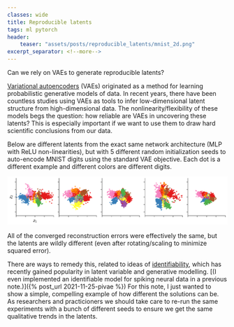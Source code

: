 ```yaml
---
classes: wide
title: Reproducible latents
tags: ml pytorch
header:
    teaser: "assets/posts/reproducible_latents/mnist_2d.png"
excerpt_separator: <!--more-->
---
```


Can we rely on VAEs to generate reproducible latents?

<!--more-->

[Variational autoencoders](https://arxiv.org/abs/1312.6114) (VAEs) originated as a  method for learning probabilistic generative models of data.
In recent years, there have been countless studies using VAEs as tools to infer low-dimensional latent structure from high-dimensional data.
The nonlinearity/flexibility of these models begs the question: how reliable are VAEs in uncovering these latents?
This is especially important if we want to use them to draw hard scientific conclusions from our data.

Below are different latents from the exact same network architecture (MLP with ReLU non-linearities), but with 5 different random initialization seeds to auto-encode MNIST digits using the standard VAE objective.
Each dot is a different example and different colors are different digits.

![latent](/assets/posts/reproducible_latents/mnist_2d.png)

All of the converged reconstruction errors were effectively the same, but the latents are wildly different (even after rotating/scaling to minimize squared error).

There are ways to remedy this, related to ideas of [identifiability](https://en.wikipedia.org/wiki/Identifiability), which has recently gained popularity in latent variable and generative modelling.
[(I even implemented an identifiable model for spiking neural data in a previous note.)]({% post_url 2021-11-25-pivae %})
For this note, I just wanted to show a simple, compelling example of how different the solutions can be.
As researchers and practicioners we should take care to re-run the same experiments with a bunch of different seeds to ensure we get the same qualitative trends in the latents.
